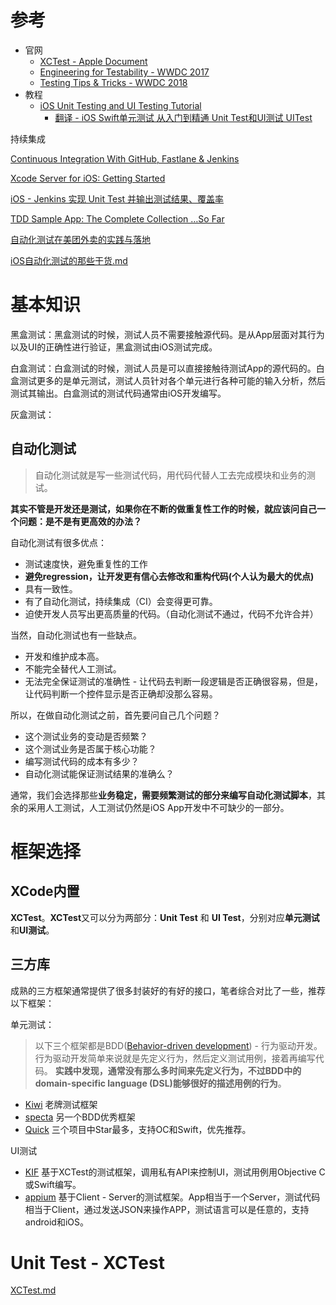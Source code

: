 # 参考

* 官网
    * [XCTest - Apple Document](https://developer.apple.com/documentation/xctest)
    * [Engineering for Testability - WWDC 2017](https://developer.apple.com/videos/play/wwdc2017/414/)
    * [Testing Tips & Tricks - WWDC 2018](https://developer.apple.com/videos/play/wwdc2018/417/)
* 教程
    * [iOS Unit Testing and UI Testing Tutorial](https://www.kodeco.com/21020457-ios-unit-testing-and-ui-testing-tutorial)
        * [翻译 - iOS Swift单元测试 从入门到精通 Unit Test和UI测试 UITest](https://blog.csdn.net/zgpeace/article/details/109058602)



持续集成

[Continuous Integration With GitHub, Fastlane & Jenkins](https://www.raywenderlich.com/1774995-continuous-integration-with-github-fastlane-jenkins)

[Xcode Server for iOS: Getting Started](https://www.raywenderlich.com/12258400-xcode-server-for-ios-getting-started)

[iOS - Jenkins 实现 Unit Test 并输出测试结果、覆盖率](https://xiaoye220.github.io/Jenkins-UnitTest/)

[TDD Sample App: The Complete Collection …So Far](https://qualitycoding.org/tdd-sample-archives/)



[自动化测试在美团外卖的实践与落地](https://mp.weixin.qq.com/s/vLR1FqGi6TiICEcWzOnHfQ)

[iOS自动化测试的那些干货.md](https://github.com/LeoMobileDeveloper/Blogs/blob/master/iOS/iOS%E8%87%AA%E5%8A%A8%E5%8C%96%E6%B5%8B%E8%AF%95%E7%9A%84%E9%82%A3%E4%BA%9B%E5%B9%B2%E8%B4%A7.md)





# 基本知识

黑盒测试：黑盒测试的时候，测试人员不需要接触源代码。是从App层面对其行为以及UI的正确性进行验证，黑盒测试由iOS测试完成。

白盒测试：白盒测试的时候，测试人员是可以直接接触待测试App的源代码的。白盒测试更多的是单元测试，测试人员针对各个单元进行各种可能的输入分析，然后测试其输出。白盒测试的测试代码通常由iOS开发编写。

灰盒测试：



## 自动化测试

> 自动化测试就是写一些测试代码，用代码代替人工去完成模块和业务的测试。

**其实不管是开发还是测试，如果你在不断的做重复性工作的时候，就应该问自己一个问题：是不是有更高效的办法？**

自动化测试有很多优点：

- 测试速度快，避免重复性的工作
- **避免regression，让开发更有信心去修改和重构代码(个人认为最大的优点)**
- 具有一致性。
- 有了自动化测试，持续集成（CI）会变得更可靠。
- 迫使开发人员写出更高质量的代码。（自动化测试不通过，代码不允许合并）

当然，自动化测试也有一些缺点。

- 开发和维护成本高。
- 不能完全替代人工测试。
- 无法完全保证测试的准确性 - 让代码去判断一段逻辑是否正确很容易，但是，让代码判断一个控件显示是否正确却没那么容易。

所以，在做自动化测试之前，首先要问自己几个问题？

- 这个测试业务的变动是否频繁？
- 这个测试业务是否属于核心功能？
- 编写测试代码的成本有多少？
- 自动化测试能保证测试结果的准确么？

通常，我们会选择那些**业务稳定，需要频繁测试的部分来编写自动化测试脚本**，其余的采用人工测试，人工测试仍然是iOS App开发中不可缺少的一部分。



# 框架选择

## XCode内置

**XCTest**。**XCTest**又可以分为两部分：**Unit Test** 和 **UI Test**，分别对应**单元测试**和**UI测试**。



## 三方库

成熟的三方框架通常提供了很多封装好的有好的接口，笔者综合对比了一些，推荐以下框架：

单元测试：

> 以下三个框架都是BDD([Behavior-driven development](https://en.wikipedia.org/wiki/Behavior-driven_development)) - 行为驱动开发。行为驱动开发简单来说就是先定义行为，然后定义测试用例，接着再编写代码。 **实践中发现，通常没有那么多时间来先定义行为，不过BDD中的domain-specific language (DSL)能够很好的描述用例的行为**。

- [Kiwi](https://github.com/kiwi-bdd/Kiwi) 老牌测试框架
- [specta](https://github.com/specta/specta) 另一个BDD优秀框架
- [Quick](https://github.com/Quick/Quick) 三个项目中Star最多，支持OC和Swift，优先推荐。

UI测试

- [KIF](https://github.com/kif-framework/KIF) 基于XCTest的测试框架，调用私有API来控制UI，测试用例用Objective C或Swift编写。
- [appium](https://github.com/appium/appium) 基于Client - Server的测试框架。App相当于一个Server，测试代码相当于Client，通过发送JSON来操作APP，测试语言可以是任意的，支持android和iOS。



# Unit Test - XCTest

[XCTest.md](./XCTest.md)











